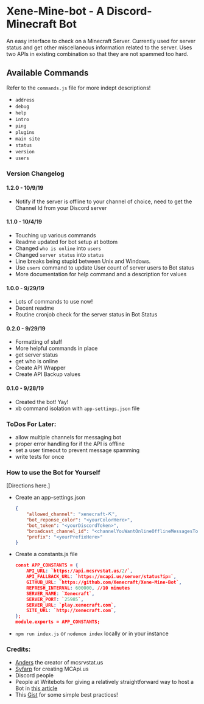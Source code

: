 # Xene-Mine-bot - A Discord-Minecraft Bot
An easy interface to check on a Minecraft Server. Currently used for server status and get other miscellaneous information related to the server. Uses two APIs in existing combination so that they are not spammed too hard.

## Available Commands
Refer to the `commands.js` file for more indept descriptions!
- `address`
- `debug`
- `help`
- `intro`
- `ping`
- `plugins`
- `main site`
- `status`
- `version`
- `users`

### Version Changelog  
#### 1.2.0 - 10/9/19 
- Notify if the server is offline to your channel of choice, need to get the Channel Id from your Discord server

#### 1.1.0 - 10/4/19 
- Touching up various commands
- Readme updated for bot setup at bottom
- Changed `who is online` into `users`
- Changed `server status` into `status`
- Line breaks being stupid between Unix and Windows.
- Use `users` command to update User count of server users to Bot status
- More documentation for help command and a description for values

#### 1.0.0 - 9/29/19 
- Lots of commands to use now!
- Decent readme
- Routine cronjob check for the server status in Bot Status

#### 0.2.0 - 9/29/19 
- Formatting of stuff
- More helpful commands in place
- get server status
- get who is online
- Create API Wrapper
- Create API Backup values

#### 0.1.0 - 9/28/19  
- Created the bot! Yay!
- xb command isolation with `app-settings.json` file

### ToDos For Later:
- allow multiple channels for messaging bot
- proper error handling for if the API is offline
- set a user timeout to prevent message spamming
- write tests for once

### How to use the Bot for Yourself
[Directions here.]
- Create an app-settings.json
	```json
	{
		"allowed_channel": "xenecraft-⛏",
		"bot_reponse_color": "<yourColorHere>",
		"bot_token": "<yourDiscordToken>",
		"broadcast_channel_id": "<channelYouWantOnlineOfflineMessagesToBeSentTo>",
		"prefix": "<yourPrefixHere>"
	}
	```
- Create a constants.js file
	```json
	const APP_CONSTANTS = {
		API_URL: `https://api.mcsrvstat.us/2/`,
		API_FALLBACK_URL: `https://mcapi.us/server/status?ip=`,
		GITHUB_URL: `https://github.com/Xenecraft/Xene-Mine-Bot`,
		REFRESH_INTERVAL: 600000, //10 minutes
		SERVER_NAME: `Xenecraft`,
		SERVER_PORT: `25985`,
		SERVER_URL: `play.xenecraft.com`,
		SITE_URL: `http://xenecraft.com`,
	};
	module.exports = APP_CONSTANTS;
	```
- `npm run index.js` or `nodemon index` locally or in your instance

### Credits:
- [Anders](https://twitter.com/spirit55555dk) the creator of mcsrvstat.us
- [Syfarp](https://twitter.com/Syfaro) for creating MCApi.us
- Discord people
- People at Writebots for giving a relatively straightforward way to host a Bot in [this article](https://www.writebots.com/discord-bot-hosting/)
- This [Gist](https://gist.github.com/eslachance/3349734a98d30011bb202f47342601d3) for some simple best practices!